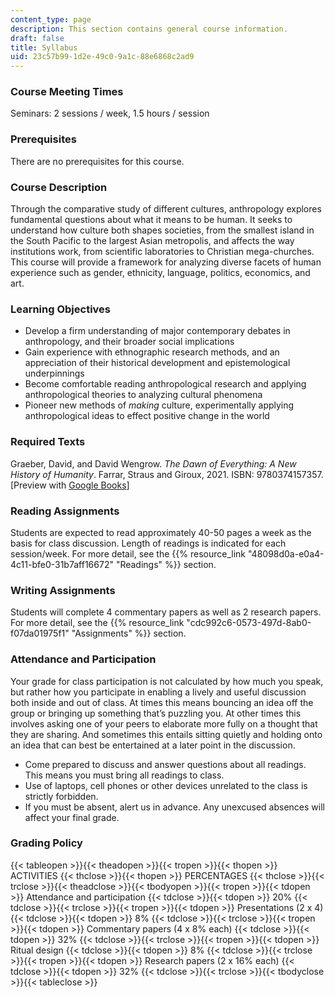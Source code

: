 ```yaml
---
content_type: page
description: This section contains general course information.
draft: false
title: Syllabus
uid: 23c57b99-1d2e-49c0-9a1c-88e6868c2ad9
---
```

### Course Meeting Times

Seminars: 2 sessions / week, 1.5 hours / session

### Prerequisites

There are no prerequisites for this course.

### Course Description

Through the comparative study of different cultures, anthropology explores fundamental questions about what it means to be human. It seeks to understand how culture both shapes societies, from the smallest island in the South Pacific to the largest Asian metropolis, and affects the way institutions work, from scientific laboratories to Christian mega-churches. This course will provide a framework for analyzing diverse facets of human experience such as gender, ethnicity, language, politics, economics, and art.

### Learning Objectives

- Develop a firm understanding of major contemporary debates in anthropology, and their broader social implications
- Gain experience with ethnographic research methods, and an appreciation of their historical development and epistemological underpinnings
- Become comfortable reading anthropological research and applying anthropological theories to analyzing cultural phenomena
- Pioneer new methods of *making* culture, experimentally applying anthropological ideas to effect positive change in the world

### Required Texts

Graeber, David, and David Wengrow. *The Dawn of Everything: A New History of Humanity*. Farrar, Straus and Giroux, 2021. ISBN: ‎9780374157357. \[Preview with [Google Books](https://www.google.com/books/edition/The_Dawn_of_Everything/9xkQEAAAQBAJ?hl=en&gbpv=1)\]

### Reading Assignments

Students are expected to read approximately 40-50 pages a week as the basis for class discussion. Length of readings is indicated for each session/week. For more detail, see the {{% resource_link "48098d0a-e0a4-4c11-bfe0-31b7aff16672" "Readings" %}} section.

### Writing Assignments

Students will complete 4 commentary papers as well as 2 research papers. For more detail, see the {{% resource_link "cdc992c6-0573-497d-8ab0-f07da01975f1" "Assignments" %}} section.

### Attendance and Participation

Your grade for class participation is not calculated by how much you speak, but rather how you participate in enabling a lively and useful discussion both inside and out of class. At times this means bouncing an idea off the group or bringing up something that’s puzzling you. At other times this involves asking one of your peers to elaborate more fully on a thought that they are sharing. And sometimes this entails sitting quietly and holding onto an idea that can best be entertained at a later point in the discussion.

- Come prepared to discuss and answer questions about all readings. This means you must bring all readings to class.
- Use of laptops, cell phones or other devices unrelated to the class is strictly forbidden.
- If you must be absent, alert us in advance. Any unexcused absences will affect your final grade.

### Grading Policy

{{< tableopen >}}{{< theadopen >}}{{< tropen >}}{{< thopen >}}
ACTIVITIES
{{< thclose >}}{{< thopen >}}
PERCENTAGES
{{< thclose >}}{{< trclose >}}{{< theadclose >}}{{< tbodyopen >}}{{< tropen >}}{{< tdopen >}}
Attendance and participation
{{< tdclose >}}{{< tdopen >}}
20%
{{< tdclose >}}{{< trclose >}}{{< tropen >}}{{< tdopen >}}
Presentations (2 x 4)
{{< tdclose >}}{{< tdopen >}}
8%
{{< tdclose >}}{{< trclose >}}{{< tropen >}}{{< tdopen >}}
Commentary papers (4 x 8% each)
{{< tdclose >}}{{< tdopen >}}
32%
{{< tdclose >}}{{< trclose >}}{{< tropen >}}{{< tdopen >}}
Ritual design
{{< tdclose >}}{{< tdopen >}}
8%
{{< tdclose >}}{{< trclose >}}{{< tropen >}}{{< tdopen >}}
Research papers (2 x 16% each)
{{< tdclose >}}{{< tdopen >}}
32%
{{< tdclose >}}{{< trclose >}}{{< tbodyclose >}}{{< tableclose >}}